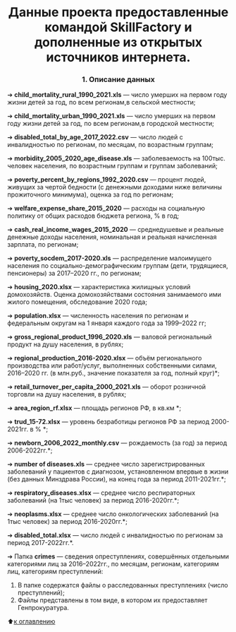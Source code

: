 # <center>Данные проекта предоставленные командой SkillFactory и дополненные из открытых источников интернета.

### <center> 1. Описание данных ###


  ➔ **child_mortality_rural_1990_2021.xls** — число умерших на первом году жизни детей за год, по всем регионам,в сельской местности;

  ➔ **child_mortality_urban_1990_2021.xls** — число умерших на первом году жизни детей за год, по всем регионам,в городской местности;
  
  ➔ **disabled_total_by_age_2017_2022.csv** — число людей с инвалидностью по регионам, по месяцам, по возрастным группам;

  ➔ **morbidity_2005_2020_age_disease.xls** — заболеваемость на 100тыс. человек населения, по возрастным группам и группам заболеваний;

  ➔ **poverty_percent_by_regions_1992_2020.csv** — процент людей, живущих за чертой бедности (с денежными доходами ниже величины прожиточного минимума), оценка за год по регионам;

  ➔ **welfare_expense_share_2015_2020** — расходы на социальную политику от общих расходов бюджета региона, % в год;

  ➔ **cash_real_income_wages_2015_2020** — среднедушевые и реальные денежные доходы населения, номинальная и реальная начисленная зарплата, по регионам;

  ➔ **poverty_socdem_2017-2020.xls** — распределение малоимущего населения по социально-демографическим группам (дети, трудящиеся, пенсионеры) за 2017–2020 гг., по регионам;

  ➔ **housing_2020.xlsx** — характеристика жилищных условий домохозяйств. Оценка домохозяйствами состояния занимаемого ими жилого помещения, обследование 2020 года;

  ➔ **population.xlsx** — численность населения по регионам и федеральным округам на 1 января каждого года за 1999–2022 гг;

  ➔ **gross_regional_product_1996_2020.xls** — валовой региональный продукт на душу населения, в рублях;

  ➔ **regional_production_2016-2020.xlsx** — объём регионального производства или работ/услуг, выполненных собственными силами, 2016–2020 гг. (в млн.руб., значение показателя за год, полный круг)*;

  ➔ **retail_turnover_per_capita_2000_2021.xls** — оборот розничной торговли на душу населения, в рублях;

  ➔ **area_region_rf.xlsx** — площадь регионов РФ, в кв.км *;

  ➔ **trud_15-72.xlsx** — уровень безработицы регионов РФ за период 2000-2021гг. в % *;

  ➔ **newborn_2006_2022_monthly.csv** — рождаемость (за год) за период 2006-2022гг.*;

  ➔ **number of diseases.xls** — среднее число зарегистрированных заболеваний у пациентов с диагнозом, установленном впервые в жизни (без данных Минздрава России), на конец года за период 2011-2021гг.*;

  ➔ **respiratory_diseases.xlsx** — среднее число респираторных заболеваний (на 1тыс человек) за период 2016-2020гг.*;

  ➔ **neoplasms.xlsx** — среднее число онкологических заболеваний (на 1тыс человек) за период 2016-2020гг.*;

  ➔ **disabled_total.xlsx** — число людей с инвалидностью по регионам за период 2017-2022гг.*.

  ➔ Папка **crimes** — сведения опреступлениях, совершённых отдельными категориями лиц за 2016–2022гг., по месяцам, регионам, категориям лиц, категориям преступлений:
   1. В папке содержатся файлы о расследованных преступлениях (число преступлений);
   2. Файлы представлены в том виде, в котором их предоставляет Генпрокуратура.

 
    




 


 





 


 


:arrow_up:[к оглавлению](.README.md#Часть-1)
